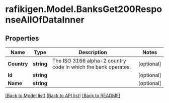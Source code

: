 # rafikigen.Model.BanksGet200ResponseAllOfDataInner

## Properties

Name | Type | Description | Notes
------------ | ------------- | ------------- | -------------
**Country** | **string** | The ISO 3166 alpha-2 country code in which the bank operates. | [optional] 
**Id** | **string** |  | [optional] 
**Name** | **string** |  | [optional] 

[[Back to Model list]](../README.md#documentation-for-models) [[Back to API list]](../README.md#documentation-for-api-endpoints) [[Back to README]](../README.md)

